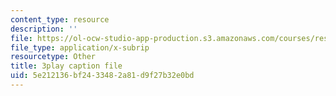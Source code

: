 ```yaml
---
content_type: resource
description: ''
file: https://ol-ocw-studio-app-production.s3.amazonaws.com/courses/res-5-0001-digital-lab-techniques-manual-spring-2007/5e212136bf2433482a81d9f27b32e0bd_7LBGQHjgHEw.srt
file_type: application/x-subrip
resourcetype: Other
title: 3play caption file
uid: 5e212136-bf24-3348-2a81-d9f27b32e0bd
---
```

